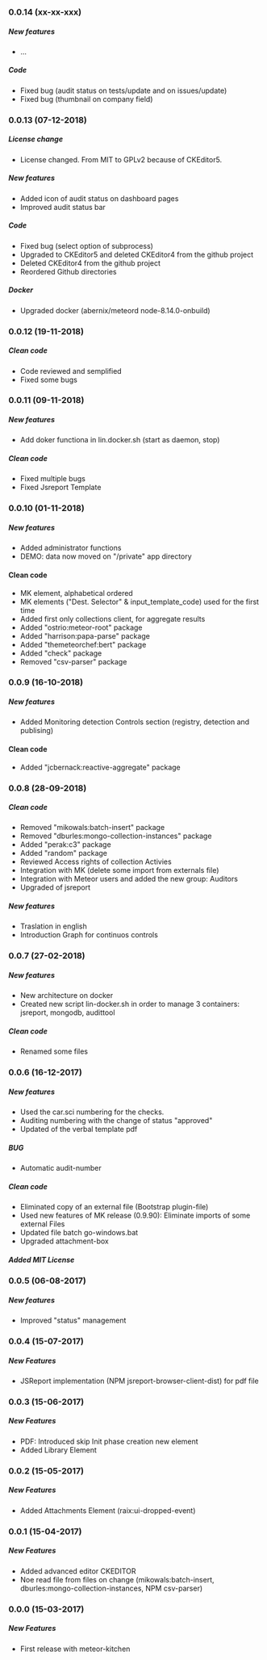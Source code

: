 ### 0.0.14 (xx-xx-xxx)
##### New features
* ...
##### Code
* Fixed bug (audit status on tests/update and on issues/update)
* Fixed bug (thumbnail on company field)


### 0.0.13 (07-12-2018)
##### License change
* License changed. From MIT to GPLv2 because of CKEditor5.
##### New features
* Added icon of audit status on dashboard pages
* Improved audit status bar
##### Code
* Fixed bug (select option of subprocess)
* Upgraded to CKEditor5 and deleted CKEditor4 from the github project
* Deleted CKEditor4 from the github project
* Reordered Github directories
##### Docker
* Upgraded docker (abernix/meteord node-8.14.0-onbuild) 


### 0.0.12 (19-11-2018)
##### Clean code
* Code reviewed and semplified
* Fixed some bugs


### 0.0.11 (09-11-2018)
##### New features
* Add doker functiona in lin.docker.sh (start as daemon, stop)
##### Clean code
* Fixed multiple bugs
* Fixed Jsreport Template


### 0.0.10 (01-11-2018)
##### New features
* Added administrator functions
* DEMO: data now moved on "/private" app directory
#### Clean code
* MK element, alphabetical ordered
* MK elements ("Dest. Selector" & input_template_code) used for the first time
* Added first only collections client, for aggregate results
* Added "ostrio:meteor-root" package
* Added "harrison:papa-parse" package
* Added "themeteorchef:bert" package
* Added "check" package
* Removed "csv-parser" package
 

### 0.0.9 (16-10-2018)
##### New features
* Added Monitoring detection Controls section (registry, detection and publising)
#### Clean code
* Added "jcbernack:reactive-aggregate" package


### 0.0.8 (28-09-2018)
##### Clean code
* Removed "mikowals:batch-insert" package
* Removed "dburles:mongo-collection-instances" package
* Added "perak:c3" package
* Added "random" package
* Reviewed Access rights of collection Activies 
* Integration with MK (delete some import from externals file)
* Integration with Meteor users and added the new group: Auditors
* Upgraded of jsreport
##### New features
* Traslation in english
* Introduction Graph for continuos controls


### 0.0.7 (27-02-2018)
##### New features
* New architecture on docker
* Created new script lin-docker.sh in order to manage 3 containers: jsreport, mongodb, audittool
##### Clean code
* Renamed some files


### 0.0.6 (16-12-2017)
##### New features
*	Used the car.sci numbering for the checks.
*	Auditing numbering with the change of status "approved"
* Updated of the verbal template pdf
##### BUG
*	Automatic audit-number
##### Clean code
* Eliminated copy of an external file (Bootstrap plugin-file)
* Used new features of MK release (0.9.90):	Eliminate imports of some external Files
* Updated file batch go-windows.bat
* Upgraded attachment-box
##### Added MIT License


### 0.0.5 (06-08-2017)
##### New features
* Improved "status" management


### 0.0.4 (15-07-2017)
##### New Features
* JSReport implementation (NPM jsreport-browser-client-dist) for pdf file


### 0.0.3 (15-06-2017)
##### New Features
* PDF: Introduced skip Init phase creation new element 
* Added Library Element


### 0.0.2 (15-05-2017)
##### New Features
* Added Attachments Element (raix:ui-dropped-event)


### 0.0.1 (15-04-2017)
##### New Features
* Added advanced editor CKEDITOR
* Noe read file from files on change (mikowals:batch-insert, dburles:mongo-collection-instances, NPM csv-parser)


### 0.0.0 (15-03-2017)
##### New Features
* First release with meteor-kitchen
